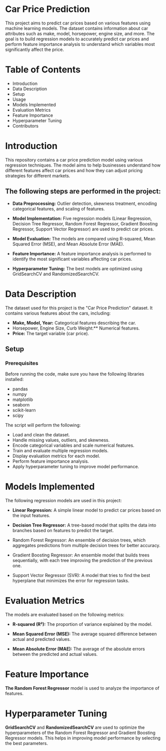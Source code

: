 # Car Price Prediction

This project aims to predict car prices based on various features using machine learning models. The dataset contains information about car attributes such as make, model, horsepower, engine size, and more. The goal is to build regression models to accurately predict car prices and perform feature importance analysis to understand which variables most significantly affect the price.

# Table of Contents

* Introduction 
* Data Description
* Setup
* Usage
* Models Implemented
* Evaluation Metrics
* Feature Importance
* Hyperparameter Tuning
* Contributors

# Introduction

This repository contains a car price prediction model using various regression techniques. The model aims to help businesses understand how different features affect car prices and how they can adjust pricing strategies for different markets.

## The following steps are performed in the project:

* **Data Preprocessing:** Outlier detection, skewness treatment, encoding categorical features, and scaling of features.

* **Model Implementation:**  Five regression models (Linear Regression, Decision Tree Regressor, Random Forest Regressor, Gradient Boosting Regressor, Support Vector Regressor) are used to predict car prices.
  
* **Model Evaluation:**  The models are compared using R-squared, Mean Squared Error (MSE), and Mean Absolute Error (MAE).

* **Feature Importance:**  A feature importance analysis is performed to identify the most significant variables affecting car prices.
  
* **Hyperparameter Tuning:**  The best models are optimized using GridSearchCV and RandomizedSearchCV.
  
# Data Description
The dataset used for this project is the "Car Price Prediction" dataset. It contains various features about the cars, including:

* **Make, Model, Year:**  Categorical features describing the car.
* Horsepower, Engine Size, Curb Weight:**  Numerical features.
* **Price:**  The target variable (car price).
  
## Setup
### Prerequisites
Before running the code, make sure you have the following libraries installed:

* pandas
* numpy
* matplotlib
* seaborn
* scikit-learn
* scipy
  
The script will perform the following:

* Load and clean the dataset.
* Handle missing values, outliers, and skewness.
* Encode categorical variables and scale numerical features.
* Train and evaluate multiple regression models.
* Display evaluation metrics for each model.
* Perform feature importance analysis.
* Apply hyperparameter tuning to improve model performance.
  
# Models Implemented
The following regression models are used in this project:

* **Linear Regression:**  A simple linear model to predict car prices based on the input features.
  
* **Decision Tree Regressor:**  A tree-based model that splits the data into branches based on features to predict the target.
* Random Forest Regressor: An ensemble of decision trees, which aggregates predictions from multiple decision trees for better accuracy.
* Gradient Boosting Regressor: An ensemble model that builds trees sequentially, with each tree improving the prediction of the previous one.
* Support Vector Regressor (SVR): A model that tries to find the best hyperplane that minimizes the error for regression tasks.
  
# Evaluation Metrics
The models are evaluated based on the following metrics:

* **R-squared (R²):** The proportion of variance explained by the model.
  
* **Mean Squared Error (MSE):** The average squared difference between actual and predicted values.
* **Mean Absolute Error (MAE):** The average of the absolute errors between the predicted and actual values.
  
# Feature Importance
**The Random Forest Regressor**  model is used to analyze the importance of features. 

# Hyperparameter Tuning
**GridSearchCV** and **RandomizedSearchCV** are used to optimize the hyperparameters of the Random Forest Regressor and Gradient Boosting Regressor models. This helps in improving model performance by selecting the best parameters.
